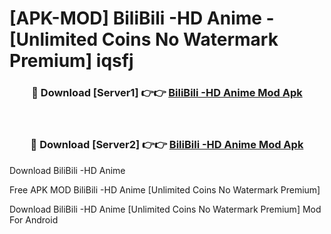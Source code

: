 # [APK-MOD] BiliBili -HD Anime - [Unlimited Coins No Watermark Premium] iqsfj



<div align="center">
<h3>🔴 Download [Server1] 👉👉 <a href="https://momento.my/?title=BiliBili_-HD_Anime">BiliBili -HD Anime Mod Apk</a></h3><br>

<h3>🔴 Download [Server2] 👉👉 <a href="https://momento.my/?title=BiliBili_-HD_Anime">BiliBili -HD Anime Mod Apk</a></h3>
</div>



Download BiliBili -HD Anime 

Free APK MOD BiliBili -HD Anime [Unlimited Coins No Watermark Premium]

Download BiliBili -HD Anime [Unlimited Coins No Watermark Premium] Mod For Android
